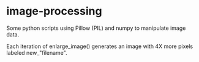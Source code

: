 # image-processing
Some python scripts using Pillow (PIL) and numpy to manipulate image data.

Each iteration of enlarge_image() generates an image with 4X more pixels labeled new_"filename".